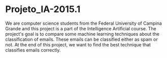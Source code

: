 # Projeto_IA-2015.1
We are computer science students from the Federal University of Campina Grande and this project is a part of the Intelligence Artificial course. The project's goal is to compare some machine learning techniques about the classification of emails. These emails can be classified either as spam or not. At the end of this project, we want to find the best technique that classifies emails correctly.
